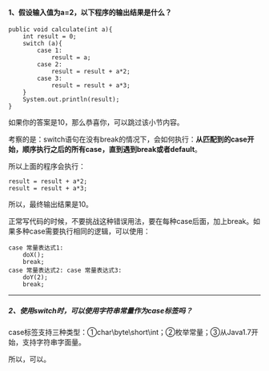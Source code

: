 #### 1、假设输入值为a=2，以下程序的输出结果是什么？

```
public void calculate(int a){
    int result = 0;
    switch (a){
        case 1:
            result = a;
        case 2:
            result = result + a*2;
        case 3:
            result = result + a*3;
    }
    System.out.println(result);
}
```

如果你的答案是10，那么恭喜你，可以跳过该小节内容。

考察的是：switch语句在没有break的情况下，会如何执行：**从匹配到的case开始，顺序执行之后的所有case，直到遇到break或者default**。

所以上面的程序会执行：

```
result = result + a*2;
result = result + a*3;
```

所以，最终输出结果是10。

正常写代码的时候，不要挑战这种错误用法，要在每种case后面，加上break。如果多种case需要执行相同的逻辑，可以使用：

```
case 常量表达式1: 
    doX();
    break;
case 常量表达式2: case 常量表达式3: 
    doY(2);
    break;
```

---

##### 2、使用switch时，可以使用字符串常量作为case标签吗？

case标签支持三种类型：①char\byte\short\int；②枚举常量；③从Java1.7开始，支持字符串字面量。

所以，可以。

